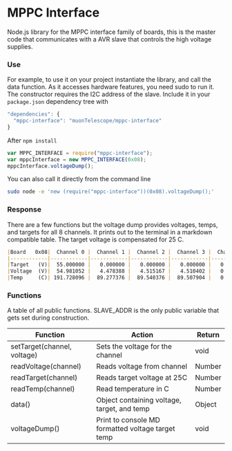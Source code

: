 # MPPC Interface
Node.js library for the MPPC interface family of boards, this is the master code that communicates with a AVR slave that controls the high voltage supplies. 

### Use
For example, to use it on your project instantiate the library, and call the data function. As it accesses hardware features, you need sudo to run it. The constructor requires the I2C address of the slave. Include it in your `package.json` dependency tree with
```javascript
"dependencies": {
  "mppc-interface": "muonTelescope/mppc-interface"
}
```
After `npm install` 
```javascript
var MPPC_INTERFACE = require("mppc-interface");
var mppcInterface = new MPPC_INTERFACE(0x08);
mppcInterface.voltageDump();
```

You can also call it directly from the command line 

```bash
sudo node -e 'new (require("mppc-interface"))(0x08).voltageDump();'
```

### Response
There are a few functions but the voltage dump provides voltages, temps, and targets for all 8 channels. It prints out to the terminal in a markdown compatible table. The target voltage is compensated for 25 C.
```md
|Board   0x08|  Channel 0 |  Channel 1 |  Channel 2 |  Channel 3 |  Channel 4 |  Channel 5 |  Channel 6 |  Channel 7 |
|------------|------------|------------|------------|------------|------------|------------|------------|------------|
|Target   (V)|  55.000000 |   0.000000 |   0.000000 |   0.000000 |   0.000000 |   0.000000 |   0.000000 |   0.000000 |
|Voltage  (V)|  54.981052 |   4.478388 |   4.515167 |   4.510402 |   0.000000 |   0.000000 |   0.000000 |   0.000000 |
|Temp     (C)| 191.728096 |  89.277376 |  89.540376 |  89.507904 |   0.000000 |   0.000000 |   0.000000 |   0.000000 |
```

### Functions
A table of all public functions. SLAVE_ADDR is the only public variable that gets set during construction.

| Function                      | Action                                               | Return |
|-------------------------------|------------------------------------------------------|--------|
| setTarget(channel, voltage)   | Sets the voltage for the channel                     | void   |
| readVoltage(channel)          | Reads voltage from channel                           | Number |
| readTarget(channel)           | Reads target voltage at 25C                          | Number |
| readTemp(channel)             | Read temperature in C                                 | Number |
| data()                        | Object containing voltage, target, and temp          | Object |
| voltageDump()                 | Print to console MD formatted voltage target temp    | void   |

